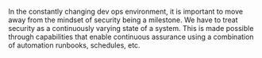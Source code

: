 In the constantly changing dev ops environment, it is important to move away from the mindset of security being a milestone. We have to treat security as a continuously varying state of a system. This is made possible through capabilities that enable continuous assurance using a combination of automation runbooks, schedules, etc.